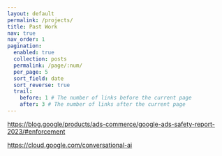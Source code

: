 ```yaml
---
layout: default
permalink: /projects/
title: Past Work
nav: true
nav_order: 1
pagination:
  enabled: true
  collection: posts
  permalink: /page/:num/
  per_page: 5
  sort_field: date
  sort_reverse: true
  trail:
    before: 1 # The number of links before the current page
    after: 3 # The number of links after the current page
---
```


<!-- ---
layout: page
title: Past Work
permalink: /projects/
description:
nav: true
nav_order: 3
display_categories: [work, fun]
horizontal: false
--- -->


https://blog.google/products/ads-commerce/google-ads-safety-report-2023/#enforcement

https://cloud.google.com/conversational-ai